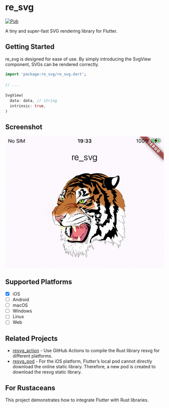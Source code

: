 # re_svg

[![Pub](https://img.shields.io/pub/v/re_svg.svg)](https://pub.dev/packages/re_svg)

A tiny and super-fast SVG rendering library for Flutter.

## Getting Started
re_svg is designed for ease of use. By simply introducing the SvgView component, SVGs can be rendered correctly.
```dart
import 'package:re_svg/re_svg.dart';

// ...

SvgView(
  data: data, // string
  intrinsic: true,
)
```

## Screenshot

![Screenshot](screenshot.png)

## Supported Platforms
- [x] iOS
- [ ] Android
- [ ] macOS
- [ ] Windows
- [ ] Linux
- [ ] Web

## Related Projects
- [resvg_action](https://github.com/rustui/resvg_action) - Use GitHub Actions to compile the Rust library resvg for different platforms.
- [resvg_pod](https://github.com/rustui/resvg_pod) - For the iOS platform, Flutter’s local pod cannot directly download the online static library. Therefore, a new pod is created to download the resvg static library.

## For Rustaceans
This project demonstrates how to integrate Flutter with Rust libraries.